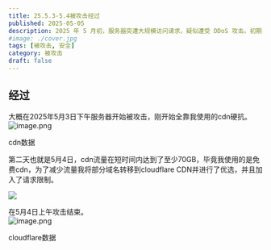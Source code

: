 ```yaml
---
title: 25.5.3-5.4被攻击经过
published: 2025-05-05
description: 2025 年 5 月初，服务器突遭大规模访问请求，疑似遭受 DDoS 攻击。初期由免费 CDN 托底防御，后通过转移至 Cloudflare 并开启限流策略，成功缓解流量压力并终止攻击。本文记录整个过程与应对措施，供有类似需求的站长参考。
#image: ./cover.jpg
tags: [被攻击, 安全]
category: 被攻击
draft: false
---
```


## 经过

大概在2025年5月3日下午服务器开始被攻击，刚开始全靠我使用的cdn硬抗。  
![image.png](https://cdn.fishcpy.top/img/2025/05/05/6818a63dd6cfe.png)

cdn数据

第二天也就是5月4日，cdn流量在短时间内达到了至少70GB，毕竟我使用的是免费cdn，为了减少流量我将部分域名转移到cloudflare CDN并进行了优选，并且加入了请求限制。

![](/upload/image-BXsQ.png)

在5月4日上午攻击结束。  
![image.png](https://cdn.fishcpy.top/img/2025/05/05/6818a818b2bd1.png)

cloudflare数据